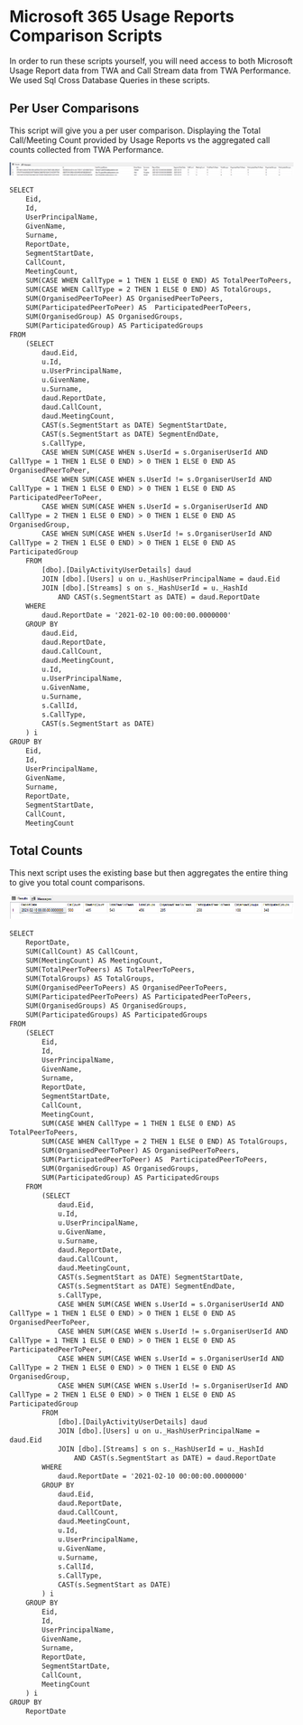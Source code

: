 # Microsoft 365 Usage Reports Comparison Scripts

In order to run these scripts yourself, you will need access to both Microsoft Usage Report data from TWA and Call Stream data from TWA Performance. We used Sql Cross Database Queries in these scripts.

## Per User Comparisons

This script will give you a per user comparison. Displaying the Total Call/Meeting Count provided by Usage Reports vs the aggregated call counts collected from TWA Performance.

![Per User MSFT Usage Report Comparison](images/PerUserMSFTUsageReportComparison.png)

```
SELECT 
	Eid,
	Id,
	UserPrincipalName,
	GivenName,
	Surname,
	ReportDate,
	SegmentStartDate,
	CallCount,
	MeetingCount,
	SUM(CASE WHEN CallType = 1 THEN 1 ELSE 0 END) AS TotalPeerToPeers,
	SUM(CASE WHEN CallType = 2 THEN 1 ELSE 0 END) AS TotalGroups,
	SUM(OrganisedPeerToPeer) AS OrganisedPeerToPeers,
	SUM(ParticipatedPeerToPeer) AS  ParticipatedPeerToPeers,
	SUM(OrganisedGroup) AS OrganisedGroups,
	SUM(ParticipatedGroup) AS ParticipatedGroups
FROM
	(SELECT
		daud.Eid,
		u.Id,
		u.UserPrincipalName,
		u.GivenName,
		u.Surname,
		daud.ReportDate,
		daud.CallCount,
		daud.MeetingCount,
		CAST(s.SegmentStart as DATE) SegmentStartDate,
		CAST(s.SegmentStart as DATE) SegmentEndDate,
		s.CallType,
		CASE WHEN SUM(CASE WHEN s.UserId = s.OrganiserUserId AND CallType = 1 THEN 1 ELSE 0 END) > 0 THEN 1 ELSE 0 END AS OrganisedPeerToPeer,
		CASE WHEN SUM(CASE WHEN s.UserId != s.OrganiserUserId AND CallType = 1 THEN 1 ELSE 0 END) > 0 THEN 1 ELSE 0 END AS ParticipatedPeerToPeer,
		CASE WHEN SUM(CASE WHEN s.UserId = s.OrganiserUserId AND CallType = 2 THEN 1 ELSE 0 END) > 0 THEN 1 ELSE 0 END AS OrganisedGroup,
		CASE WHEN SUM(CASE WHEN s.UserId != s.OrganiserUserId AND CallType = 2 THEN 1 ELSE 0 END) > 0 THEN 1 ELSE 0 END AS ParticipatedGroup
	FROM 
		[dbo].[DailyActivityUserDetails] daud
		JOIN [dbo].[Users] u on u._HashUserPrincipalName = daud.Eid
		JOIN [dbo].[Streams] s on s._HashUserId = u._HashId
			AND CAST(s.SegmentStart as DATE) = daud.ReportDate
	WHERE
		daud.ReportDate = '2021-02-10 00:00:00.0000000'
	GROUP BY
		daud.Eid,
		daud.ReportDate,
		daud.CallCount,
		daud.MeetingCount,
		u.Id,
		u.UserPrincipalName,
		u.GivenName,
		u.Surname,
		s.CallId,
		s.CallType,
		CAST(s.SegmentStart as DATE)
	) i
GROUP BY
	Eid,
	Id,
	UserPrincipalName,
	GivenName,
	Surname,
	ReportDate,
	SegmentStartDate,
	CallCount,
	MeetingCount
```

## Total Counts

This next script uses the existing base but then aggregates the entire thing to give you total count comparisons.

![Aggregated MSFT Usage Report Comparison](images/AggregatedMSFTUsageReportComparison.png)

```
SELECT 
	ReportDate,
	SUM(CallCount) AS CallCount,
	SUM(MeetingCount) AS MeetingCount,
	SUM(TotalPeerToPeers) AS TotalPeerToPeers,
	SUM(TotalGroups) AS TotalGroups,
	SUM(OrganisedPeerToPeers) AS OrganisedPeerToPeers,
	SUM(ParticipatedPeerToPeers) AS ParticipatedPeerToPeers,
	SUM(OrganisedGroups) AS OrganisedGroups,
	SUM(ParticipatedGroups) AS ParticipatedGroups
FROM
	(SELECT 
		Eid,
		Id,
		UserPrincipalName,
		GivenName,
		Surname,
		ReportDate,
		SegmentStartDate,
		CallCount,
		MeetingCount,
		SUM(CASE WHEN CallType = 1 THEN 1 ELSE 0 END) AS TotalPeerToPeers,
		SUM(CASE WHEN CallType = 2 THEN 1 ELSE 0 END) AS TotalGroups,
		SUM(OrganisedPeerToPeer) AS OrganisedPeerToPeers,
		SUM(ParticipatedPeerToPeer) AS  ParticipatedPeerToPeers,
		SUM(OrganisedGroup) AS OrganisedGroups,
		SUM(ParticipatedGroup) AS ParticipatedGroups
	FROM
		(SELECT
			daud.Eid,
			u.Id,
			u.UserPrincipalName,
			u.GivenName,
			u.Surname,
			daud.ReportDate,
			daud.CallCount,
			daud.MeetingCount,
			CAST(s.SegmentStart as DATE) SegmentStartDate,
			CAST(s.SegmentStart as DATE) SegmentEndDate,
			s.CallType,
			CASE WHEN SUM(CASE WHEN s.UserId = s.OrganiserUserId AND CallType = 1 THEN 1 ELSE 0 END) > 0 THEN 1 ELSE 0 END AS OrganisedPeerToPeer,
			CASE WHEN SUM(CASE WHEN s.UserId != s.OrganiserUserId AND CallType = 1 THEN 1 ELSE 0 END) > 0 THEN 1 ELSE 0 END AS ParticipatedPeerToPeer,
			CASE WHEN SUM(CASE WHEN s.UserId = s.OrganiserUserId AND CallType = 2 THEN 1 ELSE 0 END) > 0 THEN 1 ELSE 0 END AS OrganisedGroup,
			CASE WHEN SUM(CASE WHEN s.UserId != s.OrganiserUserId AND CallType = 2 THEN 1 ELSE 0 END) > 0 THEN 1 ELSE 0 END AS ParticipatedGroup
		FROM 
			[dbo].[DailyActivityUserDetails] daud
			JOIN [dbo].[Users] u on u._HashUserPrincipalName = daud.Eid
			JOIN [dbo].[Streams] s on s._HashUserId = u._HashId
				AND CAST(s.SegmentStart as DATE) = daud.ReportDate
		WHERE
			daud.ReportDate = '2021-02-10 00:00:00.0000000'
		GROUP BY
			daud.Eid,
			daud.ReportDate,
			daud.CallCount,
			daud.MeetingCount,
			u.Id,
			u.UserPrincipalName,
			u.GivenName,
			u.Surname,
			s.CallId,
			s.CallType,
			CAST(s.SegmentStart as DATE)
		) i
	GROUP BY
		Eid,
		Id,
		UserPrincipalName,
		GivenName,
		Surname,
		ReportDate,
		SegmentStartDate,
		CallCount,
		MeetingCount
	) i
GROUP BY
	ReportDate
```